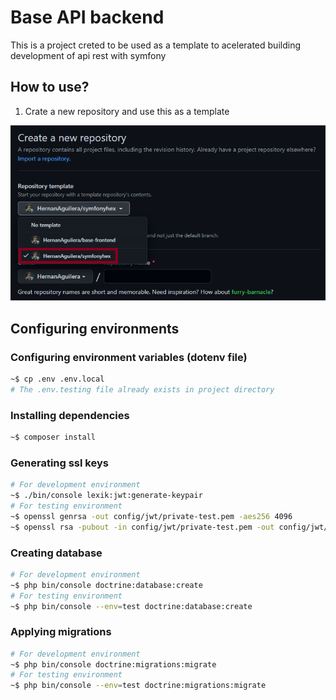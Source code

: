 # Base API backend

This is a project creted to be used as a template to acelerated building development of api rest with symfony

## How to use?

1. Crate a new repository and use this as a template

![repository as a template](./docs/img/repository-template.png)

## Configuring environments

### Configuring environment variables (dotenv file)

```bash
~$ cp .env .env.local
# The .env.testing file already exists in project directory
```

### Installing dependencies

```bash
~$ composer install
```

### Generating ssl keys

```bash
# For development environment
~$ ./bin/console lexik:jwt:generate-keypair
# For testing environment
~$ openssl genrsa -out config/jwt/private-test.pem -aes256 4096
~$ openssl rsa -pubout -in config/jwt/private-test.pem -out config/jwt/public-test.pem
```

### Creating database

```bash
# For development environment
~$ php bin/console doctrine:database:create
# For testing environment
~$ php bin/console --env=test doctrine:database:create
```

### Applying migrations

```bash
# For development environment
~$ php bin/console doctrine:migrations:migrate
# For testing environment
~$ php bin/console --env=test doctrine:migrations:migrate
```
